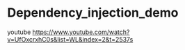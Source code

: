 # Dependency_injection_demo

youtube https://www.youtube.com/watch?v=UfOxcrxhC0s&list=WL&index=2&t=2537s
